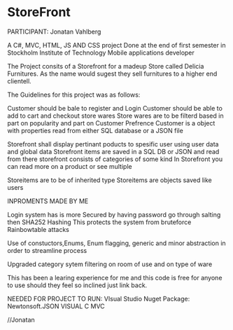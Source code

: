 # StoreFront
PARTICIPANT: Jonatan Vahlberg

A C#, MVC, HTML, JS AND CSS project Done at the end of first semester in Stockholm Institute of Technology Mobile applications developer

The Project consits of a Storefront for a madeup Store called Delicia Furnitures.
As the name would sugest they sell furnitures to a higher end clientell.

The Guidelines for this project was as follows:

Customer should be bale to register and Login
Customer should be able to add to cart and checkout store wares
Store wares are to be filterd based in part on popularity and part on Customer Prefrence
Customer is a object with properties read from either SQL database or a JSON file

Storefront shall display pertinant poducts to spesific user using user data and global data
Storefront items are saved in a SQL DB or JSON and read from there
storefront consists of categories of some kind
In Storefront you can read more on a product or see multiple

Storeitems are to be of inherited type
Storeitems are objects saved like users

INPROMENTS MADE BY ME

Login system has is more Secured by having password go through salting then SHA252 Hashing
  This protects the system from bruteforce Rainbowtable attacks

Use of constuctors,Enums, Enum flagging, generic and minor abstraction in order to streamline process

Upgraded category sytem filtering on room of use and on type of ware

This has been a learing experience for me and this code is free for anyone to use should they feel so inclined just link back.

NEEDED FOR PROJECT TO RUN:
VIsual Studio
Nuget Package: Newtonsoft.JSON
VISUAL C MVC

//Jonatan
